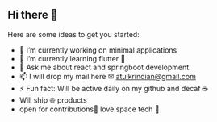 ## Hi there 👋


Here are some ideas to get you started:

- 🔭 I’m currently working on minimal applications  
- 🌱 I’m currently learning flutter 📱
- 💬 Ask me about react and springboot development.
- 📫 I will drop my mail here ✉ atulkrindian@gmail.com
- ⚡ Fun fact: Will be active daily on my github and decaf ☕
- Will ship 🌐 products
- open for contributions🎁 love space tech 🚀

